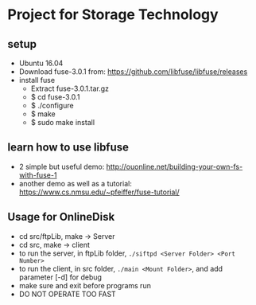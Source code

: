 # Project for Storage Technology

## setup

 - Ubuntu 16.04 
 - Download fuse-3.0.1 from: https://github.com/libfuse/libfuse/releases
 - install fuse 
     - Extract fuse-3.0.1.tar.gz
     - $ cd fuse-3.0.1
     - $ ./configure
     - $ make
     - $ sudo make install

 ## learn how to use libfuse

  - 2 simple but useful demo: http://ouonline.net/building-your-own-fs-with-fuse-1
  - another demo as well as a tutorial: https://www.cs.nmsu.edu/~pfeiffer/fuse-tutorial/

## Usage for OnlineDisk

 - cd src/ftpLib, make -> Server
 - cd src, make -> client
 - to run the server, in ftpLib folder, `./siftpd <Server Folder> <Port Number>`
 - to run the client, in src folder, `./main <Mount Folder>`, and add parameter [-d] for debug
 - make sure <Server Folder> and <Mount Folder> exit before programs run
 - DO NOT OPERATE TOO FAST
